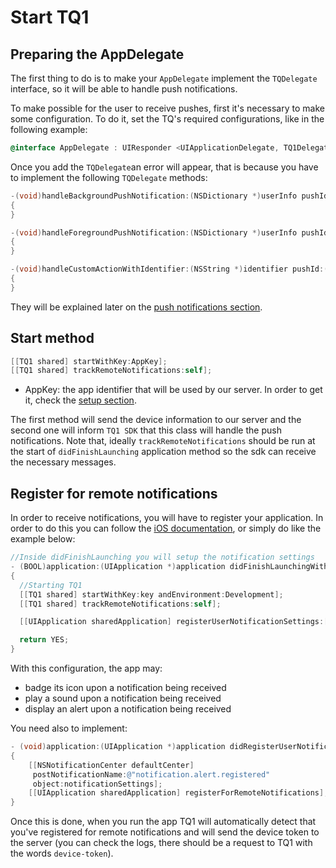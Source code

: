 # Start TQ1

## Preparing the AppDelegate
The first thing to do is to make your `AppDelegate` implement the `TQDelegate` interface, so it will be able to handle push notifications.

To make possible for the user to receive pushes, first it's necessary to make some configuration. To do it, set the TQ's required configurations, like in the following example:

```objectivec
@interface AppDelegate : UIResponder <UIApplicationDelegate, TQ1Delegate>
```

Once you add the `TQDelegate`an error will appear, that is because you have to implement the following `TQDelegate`  methods:

```objectivec
-(void)handleBackgroundPushNotification:(NSDictionary *)userInfo pushId:(NSString *)pushId
{
}

-(void)handleForegroundPushNotification:(NSDictionary *)userInfo pushId:(NSString *)pushId
{
}

-(void)handleCustomActionWithIdentifier:(NSString *)identifier pushId:(NSString *)pushId
{
}
```

They will be explained later on the [push notifications section](4-notifications.md).

## Start method

```objectivec
[[TQ1 shared] startWithKey:AppKey];
[[TQ1 shared] trackRemoteNotifications:self];
```

  - AppKey: the app identifier that will be used by our server. In order to get it, check the [setup section](1-setup.md).

The first method will send the device information to our server and the second one will inform `TQ1 SDK` that this class will handle the push notifications. Note that, ideally `trackRemoteNotifications` should be run at the start of `didFinishLaunching` application method so the sdk can receive the necessary messages.

## Register for remote notifications

In order to receive notifications, you will have to register your application. In order to do this you can follow the [iOS documentation](https://developer.apple.com/library/ios/documentation/NetworkingInternet/Conceptual/RemoteNotificationsPG/Chapters/IPhoneOSClientImp.html), or simply do like the example below:

```objectivec
//Inside didFinishLaunching you will setup the notification settings
- (BOOL)application:(UIApplication *)application didFinishLaunchingWithOptions:(NSDictionary *)launchOptions
{
  //Starting TQ1
  [[TQ1 shared] startWithKey:key andEnvironment:Development];
  [[TQ1 shared] trackRemoteNotifications:self];

  [[UIApplication sharedApplication] registerUserNotificationSettings:[UIUserNotificationSettings settingsForTypes:(UIUserNotificationTypeSound | UIUserNotificationTypeAlert | UIUserNotificationTypeBadge) categories:nil]];

  return YES;
}

```

With this configuration, the app may:
  - badge its icon upon a notification being received
  - play a sound upon a notification being received
  - display an alert upon a notification being received

You need also to implement:

```objectivec
- (void)application:(UIApplication *)application didRegisterUserNotificationSettings:(UIUserNotificationSettings *)notificationSettings
{
    [[NSNotificationCenter defaultCenter]
     postNotificationName:@"notification.alert.registered"
     object:notificationSettings];
    [[UIApplication sharedApplication] registerForRemoteNotifications];
}
```

Once this is done, when you run the app TQ1 will automatically detect that you've registered for remote notifications and will send the device token to the server (you can check the logs, there should be a request to TQ1 with the words `device-token`).
